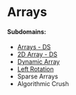 # Arrays

#### Subdomains:
- [Arrays - DS](./arrays-ds)
- [2D Array - DS](./2d-array)
- [Dynamic Array](./dynamic-array-problem)
- [Left Rotation](./array-left-rotation)
- Sparse Arrays
- Algorithmic Crush
